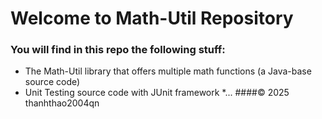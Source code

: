 # Welcome to Math-Util Repository 
### You will find in this repo the following stuff: 
* The Math-Util library that offers multiple math functions (a Java-base source code)
* Unit Testing source code with JUnit framework 
*...
####© 2025 thanhthao2004qn